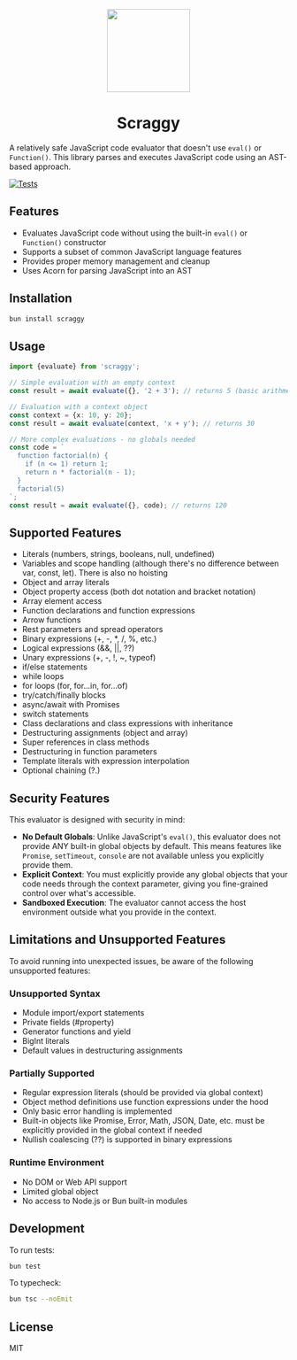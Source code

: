 <div align="center">
<img width="150" src="https://raw.githubusercontent.com/alii/scraggy/refs/heads/main/scraggy.png" />
<h1>Scraggy</h1>
</div>

A relatively safe JavaScript code evaluator that doesn't use `eval()` or `Function()`. This library parses and executes JavaScript code using an AST-based approach.

[![Tests](https://github.com/alii/scraggy/actions/workflows/bun-test.yml/badge.svg)](https://github.com/alii/scraggy/actions/workflows/bun-test.yml)

## Features

- Evaluates JavaScript code without using the built-in `eval()` or `Function()` constructor
- Supports a subset of common JavaScript language features
- Provides proper memory management and cleanup
- Uses Acorn for parsing JavaScript into an AST

## Installation

```bash
bun install scraggy
```

## Usage

```typescript
import {evaluate} from 'scraggy';

// Simple evaluation with an empty context
const result = await evaluate({}, '2 + 3'); // returns 5 (basic arithmetic works with no globals)

// Evaluation with a context object
const context = {x: 10, y: 20};
const result = await evaluate(context, 'x + y'); // returns 30

// More complex evaluations - no globals needed
const code = `
  function factorial(n) {
    if (n <= 1) return 1;
    return n * factorial(n - 1);
  }
  factorial(5)
`;
const result = await evaluate({}, code); // returns 120
```

## Supported Features

- Literals (numbers, strings, booleans, null, undefined)
- Variables and scope handling (although there's no difference between var, const, let). There is also no hoisting
- Object and array literals
- Object property access (both dot notation and bracket notation)
- Array element access
- Function declarations and function expressions
- Arrow functions
- Rest parameters and spread operators
- Binary expressions (+, -, \*, /, %, etc.)
- Logical expressions (&&, ||, ??)
- Unary expressions (+, -, !, ~, typeof)
- if/else statements
- while loops
- for loops (for, for...in, for...of)
- try/catch/finally blocks
- async/await with Promises
- switch statements
- Class declarations and class expressions with inheritance
- Destructuring assignments (object and array)
- Super references in class methods
- Destructuring in function parameters
- Template literals with expression interpolation
- Optional chaining (?.)

## Security Features

This evaluator is designed with security in mind:

- **No Default Globals**: Unlike JavaScript's `eval()`, this evaluator does not provide ANY built-in global objects by default. This means features like `Promise`, `setTimeout`, `console` are not available unless you explicitly provide them.
- **Explicit Context**: You must explicitly provide any global objects that your code needs through the context parameter, giving you fine-grained control over what's accessible.
- **Sandboxed Execution**: The evaluator cannot access the host environment outside what you provide in the context.

## Limitations and Unsupported Features

To avoid running into unexpected issues, be aware of the following unsupported features:

### Unsupported Syntax

- Module import/export statements
- Private fields (#property)
- Generator functions and yield
- BigInt literals
- Default values in destructuring assignments

### Partially Supported

- Regular expression literals (should be provided via global context)
- Object method definitions use function expressions under the hood
- Only basic error handling is implemented
- Built-in objects like Promise, Error, Math, JSON, Date, etc. must be explicitly provided in the global context if needed
- Nullish coalescing (??) is supported in binary expressions

### Runtime Environment

- No DOM or Web API support
- Limited global object
- No access to Node.js or Bun built-in modules

## Development

To run tests:

```bash
bun test
```

To typecheck:

```bash
bun tsc --noEmit
```

## License

MIT
